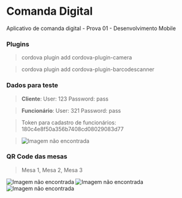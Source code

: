# Comanda Digital
Aplicativo de comanda digital - Prova 01 - Desenvolvimento Mobile

### Plugins
> cordova plugin add cordova-plugin-camera

> cordova plugin add cordova-plugin-barcodescanner

### Dados para teste
> **Cliente**: User: 123 Password: pass

> **Funcionário**: User: 321 Password: pass

> Token para cadastro de funcionários: 180c4e8f50a356b7408cd08029083d77

> ![Imagem não encontrada](https://i.imgur.com/nDZEa1Z.png)

### QR Code das mesas
> Mesa 1, Mesa 2, Mesa 3

![Imagem não encontrada](https://i.imgur.com/cefamTU.png)
![Imagem não encontrada](https://i.imgur.com/Tg728K4.png)
![Imagem não encontrada](https://i.imgur.com/AJ71U8r.png)

